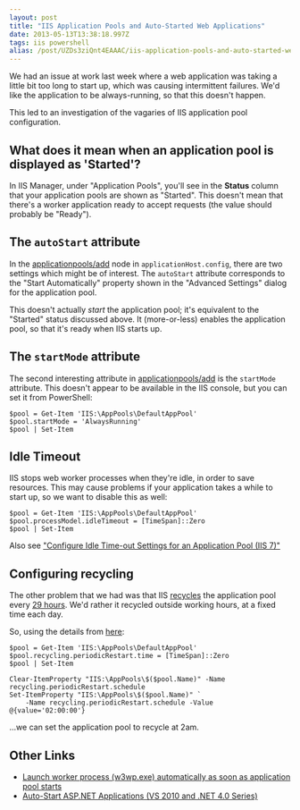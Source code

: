 ```yaml
---
layout: post
title: "IIS Application Pools and Auto-Started Web Applications"
date: 2013-05-13T13:38:18.997Z
tags: iis powershell
alias: /post/UZDs3ziQnt4EAAAC/iis-application-pools-and-auto-started-web-applications
---
```


We had an issue at work last week where a web application was taking a little bit too long to start up, which was causing intermittent failures. We'd like the application to be always-running, so that this doesn't happen.

This led to an investigation of the vagaries of IIS application pool configuration.

What does it mean when an application pool is displayed as 'Started'?
--

In IIS Manager, under "Application Pools", you'll see in the **Status** column that your application pools are shown as "Started". This doesn't mean that there's a worker application ready to accept requests (the value should probably be "Ready").

The `autoStart` attribute
--

In the [applicationpools/add](http://www.iis.net/configreference/system.applicationhost/applicationpools/add) node in `applicationHost.config`, there are two settings which might be of interest. The `autoStart` attribute corresponds to the "Start Automatically" property shown in the "Advanced Settings" dialog for the application pool.

This doesn't actually *start* the application pool; it's equivalent to the "Started" status discussed above. It (more-or-less) enables the application pool, so that it's ready when IIS starts up.

The `startMode` attribute
--

The second interesting attribute in [applicationpools/add](http://www.iis.net/configreference/system.applicationhost/applicationpools/add) is the `startMode` attribute. This doesn't appear to be available in the IIS console, but you can set it from PowerShell:

    $pool = Get-Item 'IIS:\AppPools\DefaultAppPool'
	$pool.startMode = 'AlwaysRunning'
	$pool | Set-Item

Idle Timeout
--

IIS stops web worker processes when they're idle, in order to save resources. This may cause problems if your application takes a while to start up, so we want to disable this as well:

	$pool = Get-Item 'IIS:\AppPools\DefaultAppPool'
	$pool.processModel.idleTimeout = [TimeSpan]::Zero
	$pool | Set-Item

Also see ["Configure Idle Time-out Settings for an Application Pool (IIS 7)"](http://technet.microsoft.com/en-us/library/cc771956.aspx)

Configuring recycling
--

The other problem that we had was that IIS [recycles](http://www.iis.net/configreference/system.applicationhost/applicationpools/add/recycling/periodicrestart) the application pool every [29 hours](http://serverfault.com/questions/348493/why-does-the-iis-worker-process-recycle-every-29-hours-and-not-every-24-hours). We'd rather it recycled outside working hours, at a fixed time each day.

So, using the details from [here](http://serverfault.com/a/441972/7027):

	$pool = Get-Item 'IIS:\AppPools\DefaultAppPool'
	$pool.recycling.periodicRestart.time = [TimeSpan]::Zero
	$pool | Set-Item

	Clear-ItemProperty "IIS:\AppPools\$($pool.Name)" -Name recycling.periodicRestart.schedule
	Set-ItemProperty "IIS:\AppPools\$($pool.Name)" `
		-Name recycling.periodicRestart.schedule -Value @{value='02:00:00'}

...we can set the application pool to recycle at 2am.

Other Links
--

* [Launch worker process (w3wp.exe) automatically as soon as application pool starts](http://blogs.msdn.com/b/amb/archive/2012/03/08/launch-worker-process-w3wp-exe-automatically-as-soon-as-application-pool-starts.aspx)
* [Auto-Start ASP.NET Applications (VS 2010 and .NET 4.0 Series)](http://weblogs.asp.net/scottgu/archive/2009/09/15/auto-start-asp-net-applications-vs-2010-and-net-4-0-series.aspx)
